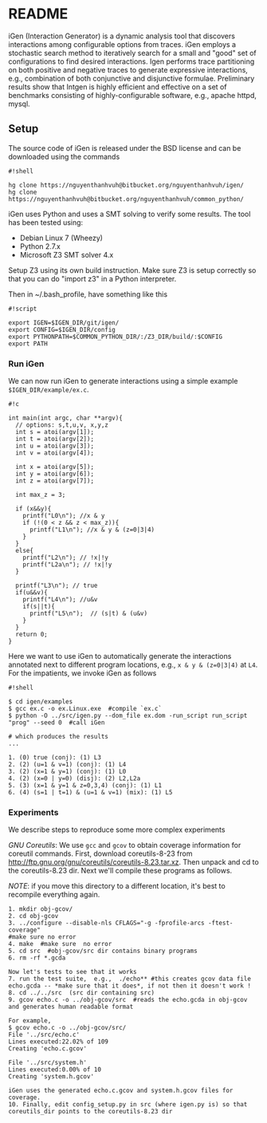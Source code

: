 # README #

iGen (Interaction Generator) is a dynamic analysis tool that discovers interactions among configurable options from traces. iGen employs a stochastic search method to iteratively search for a small and "good" set of configurations to find desired interactions.  Igen performs trace partitioning on both positive and negative traces to generate expressive interactions, e.g., combination of both conjunctive and disjunctive formulae. Preliminary results show that Intgen is highly efficient and effective on a set of benchmarks consisting of highly-configurable software, e.g., apache httpd, mysql.

## Setup ##

The source code of iGen is released under the BSD license and can be downloaded using the commands

```
#!shell

hg clone https://nguyenthanhvuh@bitbucket.org/nguyenthanhvuh/igen/ 
hg clone https://nguyenthanhvuh@bitbucket.org/nguyenthanhvuh/common_python/
```

iGen uses Python and uses a SMT solving to verify some results.  The tool has been tested using:
* Debian Linux 7 (Wheezy)
* Python 2.7.x
* Microsoft Z3 SMT solver 4.x

Setup Z3 using its own build instruction. Make sure Z3 is setup correctly so that you can do "import z3" in a Python interpreter.

Then in ~/.bash_profile, have something like this 

```
#!script

export IGEN=$IGEN_DIR/git/igen/
export CONFIG=$IGEN_DIR/config
export PYTHONPATH=$COMMON_PYTHON_DIR/:/Z3_DIR/build/:$CONFIG
export PATH
```

### Run iGen ###
We can now run iGen to generate interactions using a simple example `$IGEN_DIR/example/ex.c`.  

```
#!c

int main(int argc, char **argv){
  // options: s,t,u,v, x,y,z                                                                                                       
  int s = atoi(argv[1]);
  int t = atoi(argv[2]);
  int u = atoi(argv[3]);
  int v = atoi(argv[4]);

  int x = atoi(argv[5]);
  int y = atoi(argv[6]);
  int z = atoi(argv[7]);

  int max_z = 3;

  if (x&&y){
    printf("L0\n"); //x & y                                                                                                        
    if (!(0 < z && z < max_z)){
      printf("L1\n"); //x & y & (z=0|3|4)                                                                                          
    }
  }
  else{
    printf("L2\n"); // !x|!y                                                                                                       
    printf("L2a\n"); // !x|!y                                                                                                      
  }

  printf("L3\n"); // true                                                                                                          
  if(u&&v){
    printf("L4\n"); //u&v                                                                                                          
    if(s||t){
      printf("L5\n");  // (s|t) & (u&v)                                                                                            
    }
  }
  return 0;
}
```

Here we want to use iGen to automatically generate the interactions annotated next to different program locations, e.g., `x & y & (z=0|3|4)` at `L4`.  For the impatients, we invoke iGen as follows

```
#!shell

$ cd igen/examples
$ gcc ex.c -o ex.Linux.exe  #compile `ex.c`
$ python -O ../src/igen.py --dom_file ex.dom -run_script run_script "prog" --seed 0  #call iGen 

# which produces the results
...

1. (0) true (conj): (1) L3
2. (2) (u=1 & v=1) (conj): (1) L4
3. (2) (x=1 & y=1) (conj): (1) L0
4. (2) (x=0 | y=0) (disj): (2) L2,L2a
5. (3) (x=1 & y=1 & z=0,3,4) (conj): (1) L1
6. (4) (s=1 | t=1) & (u=1 & v=1) (mix): (1) L5

```

### Experiments ###
We describe steps to reproduce some more complex experiments 

*GNU Coreutils*: We use `gcc` and `gcov` to obtain coverage information for coreutil commands. First, download coreutils-8-23 from http://ftp.gnu.org/gnu/coreutils/coreutils-8.23.tar.xz.  Then unpack and cd to the coreutils-8.23 dir.  Next we'll compile these programs as follows.

*NOTE*: if you move this directory to a different location,  it's best to recompile everything again.

    1. mkdir obj-gcov/
    2. cd obj-gcov
    3. ../configure --disable-nls CFLAGS="-g -fprofile-arcs -ftest-coverage"
    #make sure no error
    4. make  #make sure  no error
    5. cd src  #obj-gcov/src dir contains binary programs
    6. rm -rf *.gcda

    Now let's tests to see that it works
    7. run the test suite,  e.g.,  ./echo** #this creates gcov data file echo.gcda -- *make sure that it does*, if not then it doesn't work !
    8. cd ../../src  (src dir containing src)
    9. gcov echo.c -o ../obj-gcov/src  #reads the echo.gcda in obj-gcov and generates human readable format

    For example,
    $ gcov echo.c -o ../obj-gcov/src/
    File '../src/echo.c'
    Lines executed:22.02% of 109
    Creating 'echo.c.gcov'

    File '../src/system.h'
    Lines executed:0.00% of 10
    Creating 'system.h.gcov'

    iGen uses the generated echo.c.gcov and system.h.gcov files for coverage.
    10. Finally, edit config_setup.py in src (where igen.py is) so that coreutils_dir points to the coreutils-8.23 dir